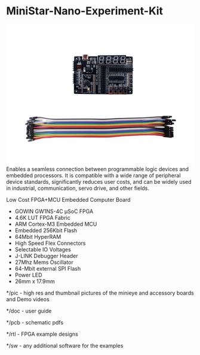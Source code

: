 # MiniStar-Nano-Experiment-Kit

<img src="pic/MNEK Board and Jumpers.jpg" align="right">

Enables a seamless connection between programmable logic devices and embedded processors. It is compatible with a wide range of peripheral device standards, significantly reduces user costs, and can be widely used in industrial, communication, servo drive, and other fields.

Low Cost FPGA+MCU Embedded Computer Board

* GOWIN GW1NS-4C µSoC FPGA
* 4.6K LUT FPGA Fabric
* ARM Cortex-M3 Embedded MCU
* Embedded 256Kbit Flash
* 64Mbit HyperRAM
* High Speed Flex Connectors
* Selectable IO Voltages
* J-LINK Debugger Header
* 27Mhz Mems Oscillator
* 64-Mbit external SPI Flash
* Power LED
* 26mm x 17.9mm

*/pic - high res and thumbnail pictures of the minieye and accessory boards and Demo videos

*/doc - user guide

*/pcb - schematic pdfs

*/rtl - FPGA example designs

*/sw - any additional software for the examples
